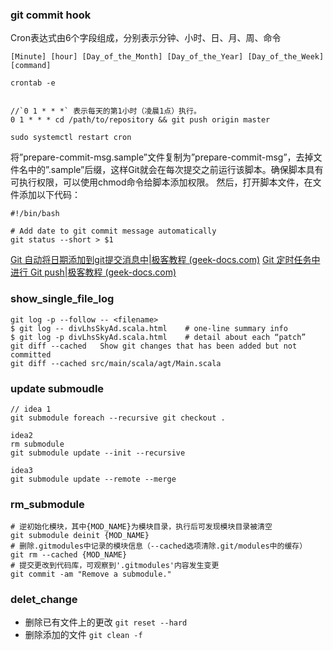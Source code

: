 
###  git commit hook

Cron表达式由6个字段组成，分别表示分钟、小时、日、月、周、命令

```shell
[Minute] [hour] [Day_of_the_Month] [Day_of_the_Year] [Day_of_the_Week] [command]

crontab -e


//`0 1 * * *` 表示每天的第1小时（凌晨1点）执行。
0 1 * * * cd /path/to/repository && git push origin master

sudo systemctl restart cron

```

将”prepare-commit-msg.sample”文件复制为”prepare-commit-msg”，去掉文件名中的”.sample”后缀，这样Git就会在每次提交之前运行该脚本。确保脚本具有可执行权限，可以使用chmod命令给脚本添加权限。
然后，打开脚本文件，在文件添加以下代码：

```
#!/bin/bash

# Add date to git commit message automatically
git status --short > $1

```

[Git 自动将日期添加到git提交消息中|极客教程 (geek-docs.com)](https://geek-docs.com/git/git-questions/40_git_add_date_to_git_commit_message_automatically.html)
[Git 定时任务中进行 Git push|极客教程 (geek-docs.com)](https://geek-docs.com/git/git-questions/23_git_git_push_via_cron.html#ftoc-heading-3)


### show_single_file_log

```
git log -p --follow -- <filename>
$ git log -- divLhsSkyAd.scala.html    # one-line summary info
$ git log -p divLhsSkyAd.scala.html    # detail about each “patch”
git diff --cached   Show git changes that has been added but not committed
git diff --cached src/main/scala/agt/Main.scala
```



### update submoudle

```
// idea 1
git submodule foreach --recursive git checkout .

idea2
rm submodule
git submodule update --init --recursive

idea3
git submodule update --remote --merge

```

### rm_submodule

```
# 逆初始化模块，其中{MOD_NAME}为模块目录，执行后可发现模块目录被清空
git submodule deinit {MOD_NAME} 
# 删除.gitmodules中记录的模块信息（--cached选项清除.git/modules中的缓存）
git rm --cached {MOD_NAME} 
# 提交更改到代码库，可观察到'.gitmodules'内容发生变更
git commit -am "Remove a submodule."

```

### delet_change
- 删除已有文件上的更改 `git reset --hard`
- 删除添加的文件 `git clean -f`